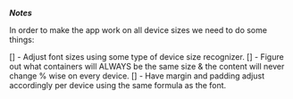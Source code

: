 ***Notes***

In order to make the app work on all device sizes we need to do some things:

[] - Adjust font sizes using some type of device size recognizer.
[] - Figure out what containers will ALWAYS be the same size & the content will never change % wise on every device.
[] - Have margin and padding adjust accordingly per device using the same formula as the font.